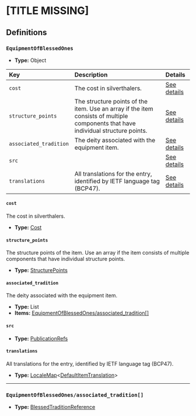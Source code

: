 # [TITLE MISSING]

## Definitions

### <a name="EquipmentOfBlessedOnes"></a> `EquipmentOfBlessedOnes`

- **Type:** Object

Key | Description | Details
:-- | :-- | :--
`cost` | The cost in silverthalers. | <a href="#EquipmentOfBlessedOnes/cost">See details</a>
`structure_points` | The structure points of the item. Use an array if the item consists of multiple components that have individual structure points. | <a href="#EquipmentOfBlessedOnes/structure_points">See details</a>
`associated_tradition` | The deity associated with the equipment item. | <a href="#EquipmentOfBlessedOnes/associated_tradition">See details</a>
`src` |  | <a href="#EquipmentOfBlessedOnes/src">See details</a>
`translations` | All translations for the entry, identified by IETF language tag (BCP47). | <a href="#EquipmentOfBlessedOnes/translations">See details</a>

#### <a name="EquipmentOfBlessedOnes/cost"></a> `cost`

The cost in silverthalers.

- **Type:** <a href="./_Item.md#Cost">Cost</a>

#### <a name="EquipmentOfBlessedOnes/structure_points"></a> `structure_points`

The structure points of the item. Use an array if the item consists of
multiple components that have individual structure points.

- **Type:** <a href="./_Item.md#StructurePoints">StructurePoints</a>

#### <a name="EquipmentOfBlessedOnes/associated_tradition"></a> `associated_tradition`

The deity associated with the equipment item.

- **Type:** List
- **Items:** <a href="#EquipmentOfBlessedOnes/associated_tradition[]">EquipmentOfBlessedOnes/associated_tradition[]</a>

#### <a name="EquipmentOfBlessedOnes/src"></a> `src`

- **Type:** <a href="../../source/_PublicationRef.md#PublicationRefs">PublicationRefs</a>

#### <a name="EquipmentOfBlessedOnes/translations"></a> `translations`

All translations for the entry, identified by IETF language tag (BCP47).

- **Type:** <a href="../../_LocaleMap.md#LocaleMap">LocaleMap</a>&lt;<a href="./_Item.md#DefaultItemTranslation">DefaultItemTranslation</a>&gt;

---

### <a name="EquipmentOfBlessedOnes/associated_tradition[]"></a> `EquipmentOfBlessedOnes/associated_tradition[]`

- **Type:** <a href="../../_SimpleReferences.md#BlessedTraditionReference">BlessedTraditionReference</a>
